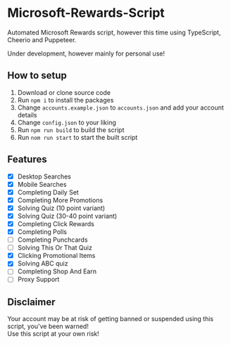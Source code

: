 # Microsoft-Rewards-Script
Automated Microsoft Rewards script, however this time using TypeScript, Cheerio and Puppeteer.

Under development, however mainly for personal use!

## How to setup ##
1. Download or clone source code
2. Run `npm i` to install the packages
3. Change `accounts.example.json` to `accounts.json` and add your account details
4. Change `config.json` to your liking
5. Run `npm run build` to build the script
6. Run `nom run start` to start the built script

## Features ##
- [x] Desktop Searches
- [x] Mobile Searches
- [x] Completing Daily Set
- [x] Completing More Promotions
- [x] Solving Quiz (10 point variant)
- [x] Solving Quiz (30-40 point variant)
- [x] Completing Click Rewards
- [x] Completing Polls
- [ ] Completing Punchcards
- [ ] Solving This Or That Quiz
- [x] Clicking Promotional Items
- [x] Solving ABC quiz
- [ ] Completing Shop And Earn
- [ ] Proxy Support

## Disclaimer ##
Your account may be at risk of getting banned or suspended using this script, you've been warned!
<br /> 
Use this script at your own risk!
